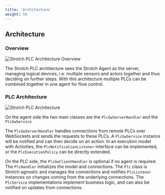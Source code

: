 ```yaml
---
title: 'Architecture'
weight: 50
---
```


## Architecture

### Overview

![Strolch PLC Architecture Overview](/assets/images/Strolch-PLC-Architecture-Overview.png)

The Strolch PLC architecture sees the Strolch Agent as the server, managing
logical devices, i.e. multiple sensors and actors together and thus deciding on
further steps. With this architecture multiple PLCs can be combined together in
one agent for flow control.

### PLC Architecture

![Strolch PLC Architecture](/assets/images/Strolch-PLC-Architecture.png)

On the agent side the two main classes are the `PlcGwServerHandler` and the
`PlcGwService`

The `PlcGwServerHandler` handles connections from remote PLCs over WebSockets and
sends the requests to these PLCs. A `PlcGwService` instance will be notified and
can then decide on an action. In an execution model with Activities, the
`PlcNotificationListener` interface can be implemented, or the `PlcExecutionPolicy`
can be directly extended.

On the PLC side, the `PlcGwClientHandler` is optional if no agent is required. The
`PlcHandler` initializes the model and connections. The `Plc` class is Strolch
agnostic and manages the connections and notifies `PlcListener` instances on
changes coming from the underlying connections. The `PlcService` implementations
implement business logic, and can also be notified on updates from connections.

